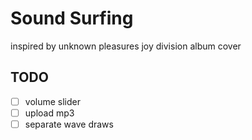 # Sound Surfing

inspired by unknown pleasures joy division album cover

## TODO

- [ ] volume slider
- [ ] upload mp3
- [ ] separate wave draws